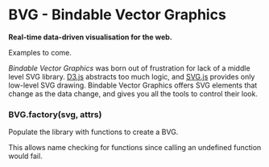 # BVG - Bindable Vector Graphics
**Real-time data-driven visualisation for the web.**

Examples to come.

*Bindable Vector Graphics* was born out of frustration for lack of a
middle level SVG library. [D3.js](http://d3js.org/) abstracts too much
logic, and [SVG.js](http://svgjs.com/) provides only low-level SVG drawing.
Bindable Vector Graphics offers SVG elements that change as the data change,
and gives you all the tools to control their look.


### BVG.factory(svg, attrs)

Populate the library with functions to create a BVG.

This allows name checking for functions since calling an undefined
function would fail.


